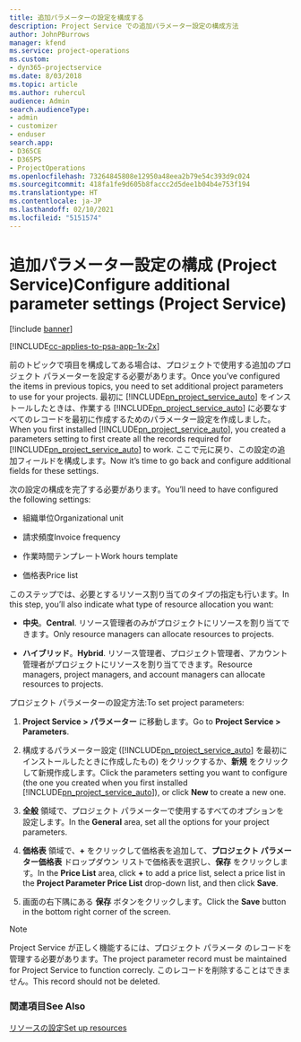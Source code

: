 ```yaml
---
title: 追加パラメーターの設定を構成する
description: Project Service での追加パラメーター設定の構成方法
author: JohnPBurrows
manager: kfend
ms.service: project-operations
ms.custom:
- dyn365-projectservice
ms.date: 8/03/2018
ms.topic: article
ms.author: ruhercul
audience: Admin
search.audienceType:
- admin
- customizer
- enduser
search.app:
- D365CE
- D365PS
- ProjectOperations
ms.openlocfilehash: 73264845808e12950a48eea2b79e54c393d9c024
ms.sourcegitcommit: 418fa1fe9d605b8faccc2d5dee1b04b4e753f194
ms.translationtype: HT
ms.contentlocale: ja-JP
ms.lasthandoff: 02/10/2021
ms.locfileid: "5151574"
---
```

# <a name="configure-additional-parameter-settings-project-service"></a><span data-ttu-id="6f88c-103">追加パラメーター設定の構成 (Project Service)</span><span class="sxs-lookup"><span data-stu-id="6f88c-103">Configure additional parameter settings (Project Service)</span></span>

[!include [banner](../includes/psa-now-project-operations.md)]

[!INCLUDE[cc-applies-to-psa-app-1x-2x](../includes/cc-applies-to-psa-app-1x-2x.md)]

<span data-ttu-id="6f88c-104">前のトピックで項目を構成してある場合は、プロジェクトで使用する追加のプロジェクト パラメーターを設定する必要があります。</span><span class="sxs-lookup"><span data-stu-id="6f88c-104">Once you’ve configured the items in previous topics, you need to set additional project parameters to use for your projects.</span></span> <span data-ttu-id="6f88c-105">最初に [!INCLUDE[pn_project_service_auto](../includes/pn-project-service-auto.md)] をインストールしたときは、作業する [!INCLUDE[pn_project_service_auto](../includes/pn-project-service-auto.md)] に必要なすべてのレコードを最初に作成するためのパラメーター設定を作成しました。</span><span class="sxs-lookup"><span data-stu-id="6f88c-105">When you first installed [!INCLUDE[pn_project_service_auto](../includes/pn-project-service-auto.md)], you created a parameters setting to first create all the records required for [!INCLUDE[pn_project_service_auto](../includes/pn-project-service-auto.md)] to work.</span></span> <span data-ttu-id="6f88c-106">ここで元に戻り、この設定の追加フィールドを構成します。</span><span class="sxs-lookup"><span data-stu-id="6f88c-106">Now it’s time to go back and configure additional fields for these settings.</span></span>  
  
 <span data-ttu-id="6f88c-107">次の設定の構成を完了する必要があります。</span><span class="sxs-lookup"><span data-stu-id="6f88c-107">You’ll need to have configured the following settings:</span></span>  
  
-   <span data-ttu-id="6f88c-108">組織単位</span><span class="sxs-lookup"><span data-stu-id="6f88c-108">Organizational unit</span></span>  
  
-   <span data-ttu-id="6f88c-109">請求頻度</span><span class="sxs-lookup"><span data-stu-id="6f88c-109">Invoice frequency</span></span>  
  
-   <span data-ttu-id="6f88c-110">作業時間テンプレート</span><span class="sxs-lookup"><span data-stu-id="6f88c-110">Work hours template</span></span>  
  
-   <span data-ttu-id="6f88c-111">価格表</span><span class="sxs-lookup"><span data-stu-id="6f88c-111">Price list</span></span>  
 
<span data-ttu-id="6f88c-112">このステップでは、必要とするリソース割り当てのタイプの指定も行います。</span><span class="sxs-lookup"><span data-stu-id="6f88c-112">In this step, you’ll also indicate what type of resource allocation you want:</span></span>  
  
- <span data-ttu-id="6f88c-113">**中央**。</span><span class="sxs-lookup"><span data-stu-id="6f88c-113">**Central**.</span></span> <span data-ttu-id="6f88c-114">リソース管理者のみがプロジェクトにリソースを割り当てできます。</span><span class="sxs-lookup"><span data-stu-id="6f88c-114">Only resource managers can allocate resources to projects.</span></span>  
  
- <span data-ttu-id="6f88c-115">**ハイブリッド**。</span><span class="sxs-lookup"><span data-stu-id="6f88c-115">**Hybrid**.</span></span> <span data-ttu-id="6f88c-116">リソース管理者、プロジェクト管理者、アカウント管理者がプロジェクトにリソースを割り当てできます。</span><span class="sxs-lookup"><span data-stu-id="6f88c-116">Resource managers, project managers, and account managers can allocate resources to projects.</span></span>  
  
 
<span data-ttu-id="6f88c-117">プロジェクト パラメーターの設定方法:</span><span class="sxs-lookup"><span data-stu-id="6f88c-117">To set project parameters:</span></span>  
  
1. <span data-ttu-id="6f88c-118">**Project Service > パラメーター** に移動します。</span><span class="sxs-lookup"><span data-stu-id="6f88c-118">Go to **Project Service > Parameters**.</span></span>  
  
2. <span data-ttu-id="6f88c-119">構成するパラメーター設定 ([!INCLUDE[pn_project_service_auto](../includes/pn-project-service-auto.md)] を最初にインストールしたときに作成したもの) をクリックするか、**新規** をクリックして新規作成します。</span><span class="sxs-lookup"><span data-stu-id="6f88c-119">Click the parameters setting you want to configure (the one you created when you first installed [!INCLUDE[pn_project_service_auto](../includes/pn-project-service-auto.md)]), or click **New** to create a new one.</span></span>  
  
3. <span data-ttu-id="6f88c-120">**全般** 領域で、プロジェクト パラメーターで使用するすべてのオプションを設定します。</span><span class="sxs-lookup"><span data-stu-id="6f88c-120">In the **General** area, set all the options for your project parameters.</span></span>  
  
4. <span data-ttu-id="6f88c-121">**価格表** 領域で、**+** をクリックして価格表を追加して、**プロジェクト パラメーター価格表** ドロップダウン リストで価格表を選択し、**保存** をクリックします。</span><span class="sxs-lookup"><span data-stu-id="6f88c-121">In the **Price List** area, click **+** to add a price list, select a price list in the **Project Parameter Price List** drop-down list, and then click **Save**.</span></span>  
  
5. <span data-ttu-id="6f88c-122">画面の右下隅にある **保存** ボタンをクリックします。</span><span class="sxs-lookup"><span data-stu-id="6f88c-122">Click the **Save** button in the bottom right corner of the screen.</span></span>  

> [!NOTE]
> <span data-ttu-id="6f88c-123">Project Service が正しく機能するには、プロジェクト パラメータ のレコードを管理する必要があります。</span><span class="sxs-lookup"><span data-stu-id="6f88c-123">The project parameter record must be maintained for Project Service to function correcly.</span></span> <span data-ttu-id="6f88c-124">このレコードを削除することはできません。</span><span class="sxs-lookup"><span data-stu-id="6f88c-124">This record should not be deleted.</span></span>

### <a name="see-also"></a><span data-ttu-id="6f88c-125">関連項目</span><span class="sxs-lookup"><span data-stu-id="6f88c-125">See Also</span></span>  
 [<span data-ttu-id="6f88c-126">リソースの設定</span><span class="sxs-lookup"><span data-stu-id="6f88c-126">Set up resources</span></span>](../psa/set-up-resources.md)
